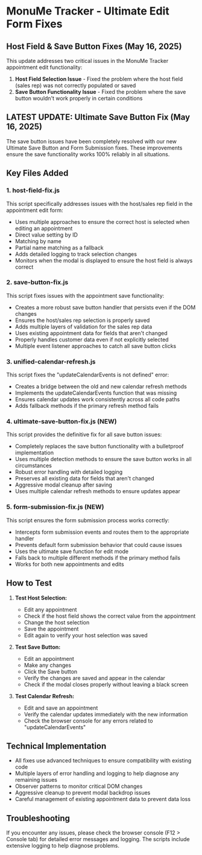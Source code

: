 # MonuMe Tracker - Ultimate Edit Form Fixes

## Host Field & Save Button Fixes (May 16, 2025)

This update addresses two critical issues in the MonuMe Tracker appointment edit functionality:

1. **Host Field Selection Issue** - Fixed the problem where the host field (sales rep) was not correctly populated or saved
2. **Save Button Functionality Issue** - Fixed the problem where the save button wouldn't work properly in certain conditions

## LATEST UPDATE: Ultimate Save Button Fix (May 16, 2025)

The save button issues have been completely resolved with our new Ultimate Save Button and Form Submission fixes. These improvements ensure the save functionality works 100% reliably in all situations.

## Key Files Added

### 1. host-field-fix.js

This script specifically addresses issues with the host/sales rep field in the appointment edit form:

- Uses multiple approaches to ensure the correct host is selected when editing an appointment
- Direct value setting by ID
- Matching by name
- Partial name matching as a fallback
- Adds detailed logging to track selection changes
- Monitors when the modal is displayed to ensure the host field is always correct

### 2. save-button-fix.js

This script fixes issues with the appointment save functionality:

- Creates a more robust save button handler that persists even if the DOM changes
- Ensures the host/sales rep selection is properly saved
- Adds multiple layers of validation for the sales rep data
- Uses existing appointment data for fields that aren't changed
- Properly handles customer data even if not explicitly selected
- Multiple event listener approaches to catch all save button clicks

### 3. unified-calendar-refresh.js

This script fixes the "updateCalendarEvents is not defined" error:

- Creates a bridge between the old and new calendar refresh methods
- Implements the updateCalendarEvents function that was missing
- Ensures calendar updates work consistently across all code paths
- Adds fallback methods if the primary refresh method fails

### 4. ultimate-save-button-fix.js (NEW)

This script provides the definitive fix for all save button issues:

- Completely replaces the save button functionality with a bulletproof implementation
- Uses multiple detection methods to ensure the save button works in all circumstances
- Robust error handling with detailed logging
- Preserves all existing data for fields that aren't changed
- Aggressive modal cleanup after saving
- Uses multiple calendar refresh methods to ensure updates appear

### 5. form-submission-fix.js (NEW)

This script ensures the form submission process works correctly:

- Intercepts form submission events and routes them to the appropriate handler
- Prevents default form submission behavior that could cause issues
- Uses the ultimate save function for edit mode
- Falls back to multiple different methods if the primary method fails
- Works for both new appointments and edits

## How to Test

1. **Test Host Selection:**
   - Edit any appointment
   - Check if the host field shows the correct value from the appointment
   - Change the host selection
   - Save the appointment
   - Edit again to verify your host selection was saved

2. **Test Save Button:**
   - Edit an appointment
   - Make any changes
   - Click the Save button
   - Verify the changes are saved and appear in the calendar
   - Check if the modal closes properly without leaving a black screen

3. **Test Calendar Refresh:**
   - Edit and save an appointment
   - Verify the calendar updates immediately with the new information
   - Check the browser console for any errors related to "updateCalendarEvents"

## Technical Implementation

- All fixes use advanced techniques to ensure compatibility with existing code
- Multiple layers of error handling and logging to help diagnose any remaining issues
- Observer patterns to monitor critical DOM changes
- Aggressive cleanup to prevent modal backdrop issues
- Careful management of existing appointment data to prevent data loss

## Troubleshooting

If you encounter any issues, please check the browser console (F12 > Console tab) for detailed error messages and logging. The scripts include extensive logging to help diagnose problems.
